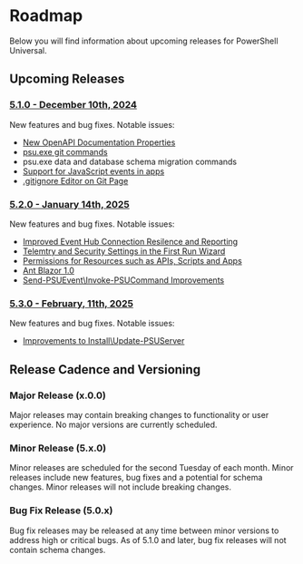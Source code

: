 # Roadmap 

Below you will find information about upcoming releases for PowerShell Universal. 

## Upcoming Releases

### [5.1.0 - December 10th, 2024](https://github.com/ironmansoftware/powershell-universal/milestone/201) 

New features and bug fixes. Notable issues: 

- [New OpenAPI Documentation Properties](https://github.com/ironmansoftware/powershell-universal/issues/3968)
- [psu.exe git commands](https://github.com/ironmansoftware/powershell-universal/issues/3972)
- psu.exe data and database schema migration commands
- [Support for JavaScript events in apps](https://github.com/ironmansoftware/powershell-universal/issues/3121)
- [.gitignore Editor on Git Page](https://github.com/ironmansoftware/powershell-universal/issues/3560)

### [5.2.0 - January 14th, 2025](https://github.com/ironmansoftware/powershell-universal/milestone/226)

New features and bug fixes. Notable issues: 

- [Improved Event Hub Connection Resilence and Reporting](https://github.com/ironmansoftware/powershell-universal/issues/4005)
- [Telemtry and Security Settings in the First Run Wizard](https://github.com/ironmansoftware/powershell-universal/issues/3990) 
- [Permissions for Resources such as APIs, Scripts and Apps](https://github.com/ironmansoftware/powershell-universal/issues/3941)
- [Ant Blazor 1.0](https://github.com/ironmansoftware/powershell-universal/issues/4060)
- [Send-PSUEvent\Invoke-PSUCommand Improvements](https://github.com/ironmansoftware/powershell-universal/issues/3615)

### [5.3.0 - February, 11th, 2025](https://github.com/ironmansoftware/powershell-universal/milestone/227)

New features and bug fixes. Notable issues: 

- [Improvements to Install\Update-PSUServer](https://github.com/ironmansoftware/powershell-universal/issues/3625)

## Release Cadence and Versioning 

### Major Release (x.0.0)

Major releases may contain breaking changes to functionality or user experience. No major versions are currently scheduled. 

### Minor Release (5.x.0)

Minor releases are scheduled for the second Tuesday of each month. Minor releases include new features, bug fixes and a potential for schema changes. Minor releases will not include breaking changes. 

### Bug Fix Release (5.0.x)

Bug fix releases may be released at any time between minor versions to address high or critical bugs. As of 5.1.0 and later, bug fix releases will not contain schema changes.  
